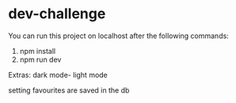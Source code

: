 # dev-challenge

You can run this project on localhost after the following commands:
1. npm install 
2. npm run dev

Extras: 
dark mode- light mode

setting favourites are saved in the db
